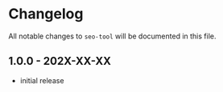 # Changelog

All notable changes to `seo-tool` will be documented in this file.

## 1.0.0 - 202X-XX-XX

- initial release
